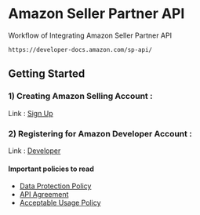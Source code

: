 # Amazon Seller Partner API

Workflow of Integrating Amazon Seller Partner API
```
https://developer-docs.amazon.com/sp-api/
```

## Getting Started

### 1) Creating Amazon Selling Account :
Link : [Sign Up](https://sellercentral.amazon.in/signin)

### 2) Registering for Amazon Developer Account :
Link : [Developer](https://sellercentral.amazon.in/developer/register)

#### Important policies to read
* [Data Protection Policy](https://sellercentral.amazon.in/mws/static/policy?documentType=DPP&locale=en_IN)
* [API Agreement](https://sellercentral.amazon.in/mws/static/agreement?&locale=en_IN)
* [Acceptable Usage Policy](https://sellercentral.amazon.in/mws/static/agreement?&locale=en_IN)